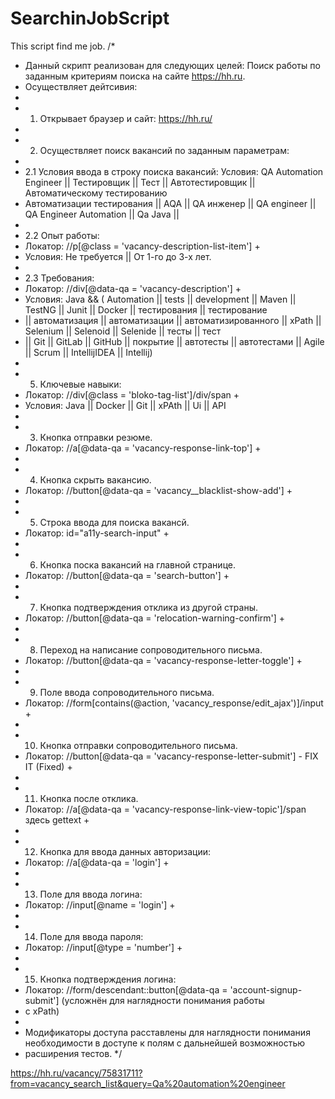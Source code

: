 # SearchinJobScript
This script find me job. 
/*
* Данный скрипт реализован для следующих целей: Поиск работы по заданным критериям поиска на сайте https://hh.ru.
* Осуществляет дейтсивия:
*
* 1. Открывает браузер и сайт: https://hh.ru/
*
* 2. Осуществляет поиск вакансий по заданным параметрам:
*
* 2.1 Условия ввода в строку поиска вакансий:
Условия: QA Automation Engineer || Тестировщик || Тест || Автотестировщик || Автоматическому тестированию
* Автоматизации тестирования || AQA || QA инженер || QA engineer || QA Engineer Automation || Qa Java ||
*
* 2.2 Опыт работы:
* Локатор: //p[@class = 'vacancy-description-list-item'] +
* Условия: Не требуется || От 1-го до 3-х лет.
*
* 2.3 Требования:
* Локатор: //div[@data-qa = 'vacancy-description'] +
* Условия: Java && ( Automation || tests || development || Maven || TestNG || Junit || Docker || тестирования || тестирование
* || автоматизация || автоматизации || автоматизированного || xPath || Selenium || Selenoid || Selenide || тесты || тест
* || Git || GitLab || GitHub || покрытие || автотесты || автотестами || Agile || Scrum || IntellijIDEA || Intellij)
*
* 5. Ключевые навыки:
* Локатор: //div[@class = 'bloko-tag-list']/div/span +
* Условия: Java || Docker || Git || xPAth || Ui || API
*
* 3. Кнопка отправки резюме.
* Локатор: //a[@data-qa = 'vacancy-response-link-top'] +
*
* 4. Кнопка скрыть вакансию.
* Локатор: //button[@data-qa = 'vacancy__blacklist-show-add'] +
*
* 5. Строка ввода для поиска вакансй.
* Локатор: id="a11y-search-input" +
*
* 6. Кнопка поска вакансий на главной странице.
* Локатор: //button[@data-qa = 'search-button'] +
*
* 7. Кнопка подтверждения отклика из другой страны.
* Локатор: //button[@data-qa = 'relocation-warning-confirm'] +
*
* 8. Переход на написание сопроводительного письма.
* Локатор: //button[@data-qa = 'vacancy-response-letter-toggle'] +
*
* 9. Поле ввода сопроводительного письма.
* Локатор: //form[contains(@action, 'vacancy_response/edit_ajax')]/input +
*
* 10. Кнопка отправки сопроводительного письма.
* Локатор: //button[@data-qa = 'vacancy-response-letter-submit'] - FIX IT (Fixed) +
*
* 11. Кнопка после отклика.
* Локатор: //a[@data-qa = 'vacancy-response-link-view-topic']/span здесь gettext +
*
* 12. Кнопка для ввода данных авторизации:
* Локатор: //a[@data-qa = 'login'] +
*
* 13. Поле для ввода логина:
* Локатор: //input[@name = 'login'] +
*
* 14. Поле для ввода пароля:
* Локатор: //input[@type = 'number'] +
*
* 15. Кнопка подтверждения логина:
* Локатор: //form/descendant::button[@data-qa = 'account-signup-submit'] (усложнён для наглядности понимания работы
 * с xPath)
*
* Модификаторы доступа расставлены для наглядности понимания необходимости в доступе к полям с дальнейшей возможностью
* расширения тестов.
*/



https://hh.ru/vacancy/75831711?from=vacancy_search_list&query=Qa%20automation%20engineer
